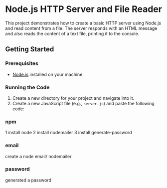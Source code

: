 # Node.js HTTP Server and File Reader

This project demonstrates how to create a basic HTTP server using Node.js and read content from a file. The server responds with an HTML message and also reads the content of a text file, printing it to the console.

## Getting Started

### Prerequisites

- [Node.js](https://nodejs.org/) installed on your machine.

### Running the Code

1. Create a new directory for your project and navigate into it.
2. Create a new JavaScript file (e.g., `server.js`) and paste the following code:

### npm

1 install node
2 install nodemailer
3 install generate-password

### email

create a node email/ nodemailer

### password

generated a password
